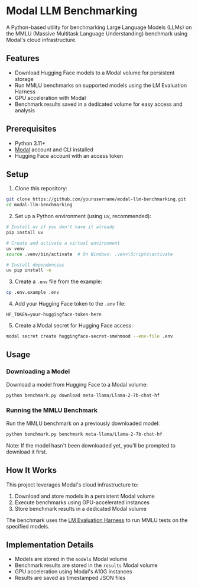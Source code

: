 # Modal LLM Benchmarking

A Python-based utility for benchmarking Large Language Models (LLMs) on the MMLU (Massive Multitask Language Understanding) benchmark using Modal's cloud infrastructure.

## Features

- Download Hugging Face models to a Modal volume for persistent storage
- Run MMLU benchmarks on supported models using the LM Evaluation Harness
- GPU acceleration with Modal
- Benchmark results saved in a dedicated volume for easy access and analysis

## Prerequisites

- Python 3.11+
- [Modal](https://modal.com/) account and CLI installed
- Hugging Face account with an access token

## Setup

1. Clone this repository:

```bash
git clone https://github.com/yourusername/modal-llm-benchmarking.git
cd modal-llm-benchmarking
```

2. Set up a Python environment (using uv, recommended):

```bash
# Install uv if you don't have it already
pip install uv

# Create and activate a virtual environment
uv venv
source .venv/bin/activate  # On Windows: .venv\Scripts\activate

# Install dependencies
uv pip install -e
```

3. Create a `.env` file from the example:

```bash
cp .env.example .env
```

4. Add your Hugging Face token to the `.env` file:

```
HF_TOKEN=your-huggingface-token-here
```

5. Create a Modal secret for Hugging Face access:

```bash
modal secret create huggingface-secret-smehmood --env-file .env
```

## Usage

### Downloading a Model

Download a model from Hugging Face to a Modal volume:

```bash
python benchmark.py download meta-llama/Llama-2-7b-chat-hf
```

### Running the MMLU Benchmark

Run the MMLU benchmark on a previously downloaded model:

```bash
python benchmark.py benchmark meta-llama/Llama-2-7b-chat-hf
```

Note: If the model hasn't been downloaded yet, you'll be prompted to download it first.

## How It Works

This project leverages Modal's cloud infrastructure to:

1. Download and store models in a persistent Modal volume
2. Execute benchmarks using GPU-accelerated instances
3. Store benchmark results in a dedicated Modal volume

The benchmark uses the [LM Evaluation Harness](https://github.com/EleutherAI/lm-evaluation-harness) to run MMLU tests on the specified models.

## Implementation Details

- Models are stored in the `models` Modal volume
- Benchmark results are stored in the `results` Modal volume
- GPU acceleration using Modal's A10G instances
- Results are saved as timestamped JSON files
